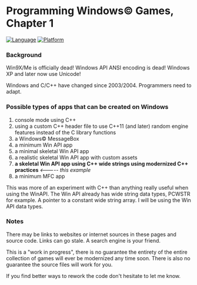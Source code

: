 # Programming Windows© Games, Chapter 1

[![Language](https://img.shields.io/badge/Language%20-C++-blue.svg)](https://github.com/GeorgePimpleton/Win32-games/)
[![Platform](https://img.shields.io/badge/Platform%20-Win32-blue.svg)](https://github.com/GeorgePimpleton/Win32-games/)

### Background

Win9X/Me is officially dead!  Windows API ANSI encoding is dead!  Windows XP and later now use Unicode!

Windows and C/C++ have changed since 2003/2004.  Programmers need to adapt.

### Possible types of apps that can be created on Windows

1. console mode using C++
2. using a custom C++ header file to use C++11 (and later) random engine features instead of the C library functions
3. a Windows© MessageBox
4. a minimum Win API app
5. a minimal skeletal Win API app
6. a realistic skeletal Win API app with custom assets
7. **a skeletal Win API app using C++ wide strings using modernized C++ practices** *<----- this example*
8. a minimum MFC app

This was more of an experiment with C++ than anything really useful when using the WinAPI.  The Win API already has wide string data types, PCWSTR for example.  A pointer to a constant wide string array.  I will be using the Win API data types. 

### Notes

There may be links to websites or internet sources in these pages and source code. Links can go stale. A search engine is your friend.

This is a "work in progress", there is no guarantee the entirety of the entire collection of games will ever be modernized any time soon.  There is also no guarantee the source files will work for you.

If you find better ways to rework the code don't hesitate to let me know.
